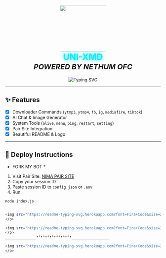 <h1 align="center">
  <img src="https://files.catbox.moe/jsbi4r.png" width="150"/><br>
  <span style="color: #00f0ff; text-shadow: 0 0 10px #00f0ff;">UNI-XMD</span><br>
  <sub><i>POWERED BY NETHUM OFC</i></sub>
</h1>

<p align="center">
  <img src="https://readme-typing-svg.herokuapp.com?font=Fira+Code&size=25&pause=1000&color=00FF00&center=true&vCenter=true&width=435&lines=Welcome+to+UNI-XMD;Powerful+Whatsapp+Bot+Base;By+NETHUM+OFC" alt="Typing SVG" />
</p>

---

## ✨ Features

- [x] Downloader Commands (`ytmp3`, `ytmp4`, `fb`, `ig`, `mediafire`, `tiktok`)
- [x] AI Chat & Image Generator
- [x] System Tools (`alive`, `menu`, `ping`, `restart`, `setting`)
- [x] Pair Site Integration
- [x] Beautiful README & Logo

---

## 🚀 Deploy Instructions
* FORK MY BOT *
1. Visit Pair Site: [NIMA PAIR SITE](https://nima-web-pair-2-3.onrender.com)
2. Copy your session ID
3. Paste session ID to `config.json` or `.env`
4. Run:
```bash
node index.js


<img src="https://readme-typing-svg.herokuapp.com?font=Fira+Code&size=25&pause=1000&color=00FF00&center=true&vCenter=true&width=435&lines=ENJOY MY BOT+YE+UNI-XMD;" alt="Typing SVG" />
</p>

<img src="https://readme-typing-svg.herokuapp.com?font=Fira+Code&size=25&pause=1000&color=00FF00&center=true&vCenter=true&width=435&lines=UNI XMD+VOICE BY+ASHU-GIRL+Thanks ashi;" alt="Typing SVG" />
</p>
______________•°•°•°•°•°°•°•°•_________________

<img src="https://readme-typing-svg.herokuapp.com?font=Fira+Code&size=25&pause=1000&color=00FF00&center=true&vCenter=true&width=435&lines=NETHUM AKASH+CONTACT +NUMBER+ 94740021158;" alt="Typing SVG" />
</p>

